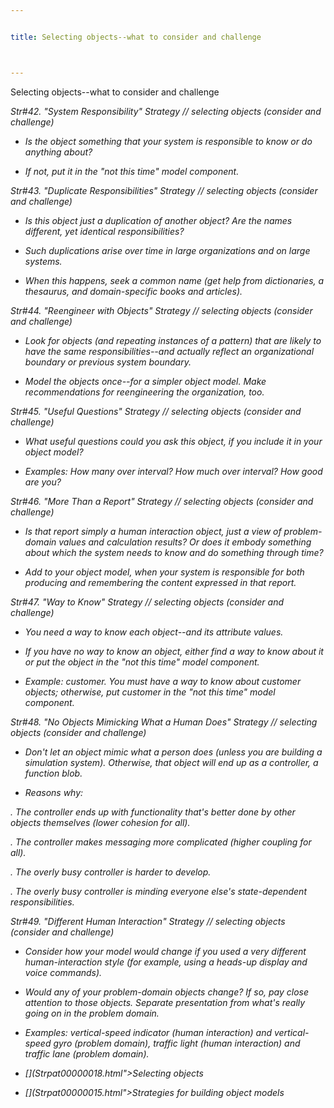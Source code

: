 ```yaml
---


title: Selecting objects--what to consider and challenge



---
```



<p>Selecting objects--what to consider and challenge </p>

<p><i>Str#42. &quot;System Responsibility&quot; Strategy // selecting objects
(consider and challenge) </p>

*  Is the object something that your system is responsible to know or do anything
about? </p>

*  If not, put it in the &quot;not this time&quot; model component. </p>

<p><i>Str#43. &quot;Duplicate Responsibilities&quot; Strategy // selecting objects
(consider and challenge) </p>

*  Is this object just a duplication of another object? Are the names different, yet
identical responsibilities? </p>

*  Such duplications arise over time in large organizations and on large systems. </p>

*  When this happens, seek a common name (get help from dictionaries, a thesaurus, and
domain-specific books and articles). </p>

<p><i>Str#44. &quot;Reengineer with Objects&quot; Strategy // selecting objects (consider
and challenge) </p>

*  Look for objects (and repeating instances of a pattern) that are likely to have
the same responsibilities--and actually reflect an organizational boundary or previous
system boundary. </p>

*  Model the objects once--for a simpler object model. Make recommendations for
reengineering the organization, too. </p>

<p><i>Str#45. &quot;Useful Questions&quot; Strategy // selecting objects (consider and
challenge) </p>

*  What useful questions could you ask this object, if you include it in your object
model? </p>

*  Examples: How many over interval? How much over interval? How good are you? </p>

<p><i>Str#46. &quot;More Than a Report&quot; Strategy // selecting objects (consider and
challenge) </p>

*  Is that report simply a human interaction object, just a view of problem-domain
values and calculation results? Or does it embody something about which the system needs
to know and do something through time? </p>

*  Add to your object model, when your system is responsible for both producing and
remembering the content expressed in that report. </p>

<p><i>Str#47. &quot;Way to Know&quot; Strategy // selecting objects (consider and
challenge) </p>

*  You need a way to know each object--and its attribute values. </p>

*  If you have no way to know an object, either find a way to know about it or put the
object in the &quot;not this time&quot; model component. </p>

*  Example: customer. You must have a way to know about customer objects; otherwise, put
customer in the &quot;not this time&quot; model component. </p>

<p><i>Str#48. &quot;No Objects Mimicking What a Human Does&quot; Strategy // selecting
objects (consider and challenge) </p>

*  Don't let an object mimic what a person does (unless you are building a
simulation system). Otherwise, that object will end up as a controller, a function blob. </p>

*  Reasons why: </p>

<p>. The controller ends up with functionality that's better done by other objects
themselves (lower cohesion for all). </p>

<p>. The controller makes messaging more complicated (higher coupling for all). </p>

<p>. The overly busy controller is harder to develop. </p>

<p>. The overly busy controller is minding everyone else's state-dependent
responsibilities. </p>

<p><i>Str#49. &quot;Different Human Interaction&quot; Strategy // selecting objects
(consider and challenge) </p>

*  Consider how your model would change if you used a very different
human-interaction style (for example, using a heads-up display and voice commands). </p>

*  Would any of your problem-domain objects change? If so, pay close attention to those
objects. Separate presentation from what's really going on in the problem domain. </p>

*  Examples: vertical-speed indicator (human interaction) and vertical-speed gyro
(problem domain), traffic light (human interaction) and traffic lane (problem domain). </p>

* [](Strpat00000018.html">Selecting objects</a></li>

* [](Strpat00000015.html">Strategies for building object models</a></li>


